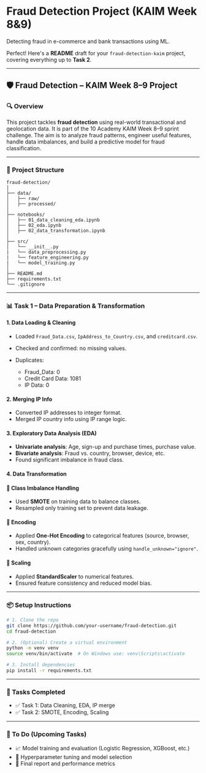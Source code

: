 # Fraud Detection Project (KAIM Week 8&9)

Detecting fraud in e-commerce and bank transactions using ML.

Perfect! Here's a **README** draft for your `fraud-detection-kaim` project, covering everything up to **Task 2**.

---

## 🛡️ Fraud Detection – KAIM Week 8–9 Project

### 🔍 Overview

This project tackles **fraud detection** using real-world transactional and geolocation data. It is part of the 10 Academy KAIM Week 8–9 sprint challenge. The aim is to analyze fraud patterns, engineer useful features, handle data imbalances, and build a predictive model for fraud classification.

---

### 📁 Project Structure

```
fraud-detection/
│
├── data/
│   ├── raw/
│   ├── processed/
│
├── notebooks/
│   ├── 01_data_cleaning_eda.ipynb
│   ├── 02_eda.ipynb
│   ├── 02_data_transformation.ipynb
│
├── src/
│   └── __init__.py
|   └── data_preprocessing.py
|   └── feature_engineering.py
|   └── model_training.py
│
├── README.md
├── requirements.txt
└── .gitignore
```

---

### 📊 Task 1 – Data Preparation & Transformation

#### 1. Data Loading & Cleaning

- Loaded `Fraud_Data.csv`, `IpAddress_to_Country.csv`, and `creditcard.csv`.
- Checked and confirmed: no missing values.
- Duplicates:

  - Fraud_Data: 0
  - Credit Card Data: 1081
  - IP Data: 0

#### 2. Merging IP Info

- Converted IP addresses to integer format.
- Merged IP country info using IP range logic.

#### 3. Exploratory Data Analysis (EDA)

- **Univariate analysis**: Age, sign-up and purchase times, purchase value.
- **Bivariate analysis**: Fraud vs. country, browser, device, etc.
- Found significant imbalance in fraud class.

#### 4. Data Transformation

#### 🔹 Class Imbalance Handling

- Used **SMOTE** on training data to balance classes.
- Resampled only training set to prevent data leakage.

#### 🔹 Encoding

- Applied **One-Hot Encoding** to categorical features (source, browser, sex, country).
- Handled unknown categories gracefully using `handle_unknown="ignore"`.

#### 🔹 Scaling

- Applied **StandardScaler** to numerical features.
- Ensured feature consistency and reduced model bias.

---

### 📦 Setup Instructions

```bash
# 1. Clone the repo
git clone https://github.com/your-username/fraud-detection.git
cd fraud-detection

# 2. (Optional) Create a virtual environment
python -m venv venv
source venv/bin/activate  # On Windows use: venv\Scripts\activate

# 3. Install dependencies
pip install -r requirements.txt
```

---

### 📌 Tasks Completed

- ✅ Task 1: Data Cleaning, EDA, IP merge
- ✅ Task 2: SMOTE, Encoding, Scaling

---

### 🚧 To Do (Upcoming Tasks)

- 📈 Model training and evaluation (Logistic Regression, XGBoost, etc.)
- 🧪 Hyperparameter tuning and model selection
- 🧾 Final report and performance metrics
